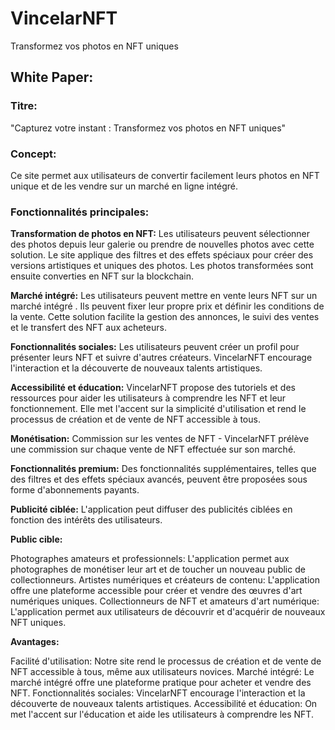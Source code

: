 # VincelarNFT
 Transformez vos photos en NFT uniques
## White Paper: 
### Titre: 
"Capturez votre instant : Transformez vos photos en NFT uniques"
### Concept: 
Ce site permet aux utilisateurs de convertir facilement leurs photos en NFT unique et de les vendre sur un marché en ligne intégré.
### Fonctionnalités principales:
**Transformation de photos en NFT:** 
Les utilisateurs peuvent sélectionner des photos depuis leur galerie ou prendre de nouvelles photos avec cette solution.
Le site applique des filtres et des effets spéciaux pour créer des versions artistiques et uniques des photos.
Les photos transformées sont ensuite converties en NFT sur la blockchain.

**Marché intégré:**
Les utilisateurs peuvent mettre en vente leurs NFT sur un marché intégré .
Ils peuvent fixer leur propre prix et définir les conditions de la vente.
Cette solution facilite la gestion des annonces, le suivi des ventes et le transfert des NFT aux acheteurs.

**Fonctionnalités sociales:**
Les utilisateurs peuvent créer un profil pour présenter leurs NFT et suivre d'autres créateurs.
VincelarNFT encourage l'interaction et la découverte de nouveaux talents artistiques.

**Accessibilité et éducation:**
VincelarNFT propose des tutoriels et des ressources pour aider les utilisateurs à comprendre les NFT et leur fonctionnement.
Elle met l'accent sur la simplicité d'utilisation et rend le processus de création et de vente de NFT accessible à tous.

**Monétisation:**
Commission sur les ventes de NFT - VincelarNFT prélève une commission sur chaque vente de NFT effectuée sur son marché.

**Fonctionnalités premium:** 
Des fonctionnalités supplémentaires, telles que des filtres et des effets spéciaux avancés, peuvent être proposées sous forme d'abonnements payants.

**Publicité ciblée:**
L'application peut diffuser des publicités ciblées en fonction des intérêts des utilisateurs.

**Public cible:**

Photographes amateurs et professionnels: L'application permet aux photographes de monétiser leur art et de toucher un nouveau public de collectionneurs.
Artistes numériques et créateurs de contenu: L'application offre une plateforme accessible pour créer et vendre des œuvres d'art numériques uniques.
Collectionneurs de NFT et amateurs d'art numérique: L'application permet aux utilisateurs de découvrir et d'acquérir de nouveaux NFT uniques.

**Avantages:**

Facilité d'utilisation: Notre site rend le processus de création et de vente de NFT accessible à tous, même aux utilisateurs novices.
Marché intégré: Le marché intégré offre une plateforme pratique pour acheter et vendre des NFT.
Fonctionnalités sociales: VincelarNFT encourage l'interaction et la découverte de nouveaux talents artistiques.
Accessibilité et éducation: On met l'accent sur l'éducation et aide les utilisateurs à comprendre les NFT.
